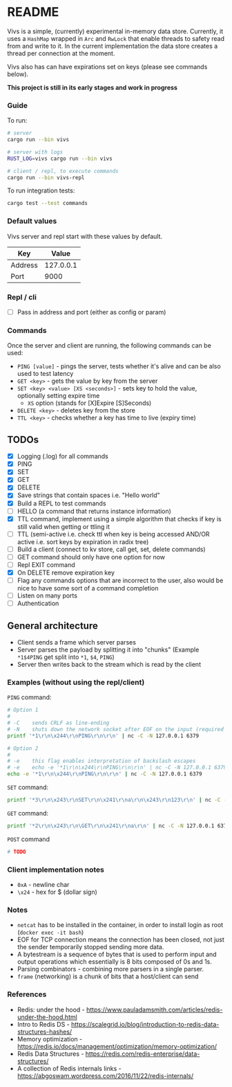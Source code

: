 # README

Vivs is a simple, (currently) experimental in-memory data store. Currently, it uses a `HashMap` wrapped in `Arc` and `RwLock` that enable threads to safety read from and write to it. In the current implementation the data store creates a thread per connection at the moment.

Vivs also has can have expirations set on keys (please see commands below).

**This project is still in its early stages and work in progress**

### Guide

To run:

```sh
# server
cargo run --bin vivs

# server with logs
RUST_LOG=vivs cargo run --bin vivs

# client / repl, to execute commands
cargo run --bin vivs-repl
```

To run integration tests:

```sh
cargo test --test commands
```

### Default values

Vivs server and repl start with these values by default.

| Key | Value |
|------|---------|
| Address | 127.0.0.1 |
| Port | 9000 |

### Repl / cli

- [ ] Pass in address and port (either as config or param)

### Commands

Once the server and client are running, the following commands can be used:

- `PING [value]` - pings the server, tests whether it's alive and can be also used to test latency
- `GET <key>` - gets the value by key from the server
- `SET <key> <value> [XS <seconds>]` - sets key to hold the value, optionally setting expire time
    - `XS` option (stands for [X]Expire [S]Seconds)
- `DELETE <key>` - deletes key from the store
- `TTL <key>` - checks whether a key has time to live (expiry time)

## TODOs

- [x] Logging (.log) for all commands
- [x] PING
- [x] SET
- [x] GET
- [x] DELETE
- [x] Save strings that contain spaces i.e. "Hello world"
- [x] Build a REPL to test commands
- [ ] HELLO (a command that returns instance information)
- [x] TTL command, implement using a simple algorithm that checks if key is still valid when getting or ttling it
- [ ] TTL (semi-active i.e. check ttl when key is being accessed AND/OR active i.e. sort keys by expiration in radix tree)
- [ ] Build a client (connect to kv store, call get, set, delete commands)
- [ ] GET command should only have one option for now
- [ ] Repl EXIT command
- [x] On DELETE remove expiration key
- [ ] Flag any commands options that are incorrect to the user, also would be nice to have some sort of a command completion
- [ ] Listen on many ports
- [ ] Authentication

## General architecture

- Client sends a frame which server parses
- Server parses the payload by splitting it into "chunks" (Example `*1$4PING` get split into `*1`, `$4`, `PING`)
- Server then writes back to the stream which is read by the client

### Examples (without using the repl/client)

`PING` command:

```sh
# Option 1
# 
# -C    sends CRLF as line-ending
# -N    shuts down the network socket after EOF on the input (required by some servers to finish work) 
printf '*1\r\n\x244\r\nPING\r\n\r\n' | nc -C -N 127.0.0.1 6379

# Option 2
#
# -e    this flag enables interpretation of backslash escapes
# -e    echo -e '*1\r\n\x244\r\nPING\r\n\r\n' | nc -C -N 127.0.0.1 6379
echo -e '*1\r\n\x244\r\nPING\r\n\r\n' | nc -C -N 127.0.0.1 6379
```

`SET` command:

```sh
printf '*3\r\n\x243\r\nSET\r\n\x241\r\na\r\n\x243\r\n123\r\n' | nc -C -N 127.0.0.1 6379
```

`GET` command:

```sh
printf '*2\r\n\x243\r\n\GET\r\n\x241\r\na\r\n' | nc -C -N 127.0.0.1 6379
```

`POST` command

```sh
# TODO
```

### Client implementation notes

- `0xA` - newline char
- `\x24` - hex for $ (dollar sign)

### Notes

- `netcat` has to be installed in the container, in order to install login as root (`docker exec -it bash`)
- EOF for TCP connection means the connection has been closed, not just the sender temporarily stopped sending more data.
- A bytestream is a sequence of bytes that is used to perform input and output operations which essentially is 8 bits composed of 0s and 1s.
- Parsing combinators - combining more parsers in a single parser.
- `frame` (networking) is a chunk of bits that a host/client can send

### References

- Redis: under the hood - https://www.pauladamsmith.com/articles/redis-under-the-hood.html
- Intro to Redis DS - https://scalegrid.io/blog/introduction-to-redis-data-structures-hashes/
- Memory optimization - https://redis.io/docs/management/optimization/memory-optimization/
- Redis Data Structures - https://redis.com/redis-enterprise/data-structures/
- A collection of Redis internals links - https://abgoswam.wordpress.com/2016/11/22/redis-internals/
